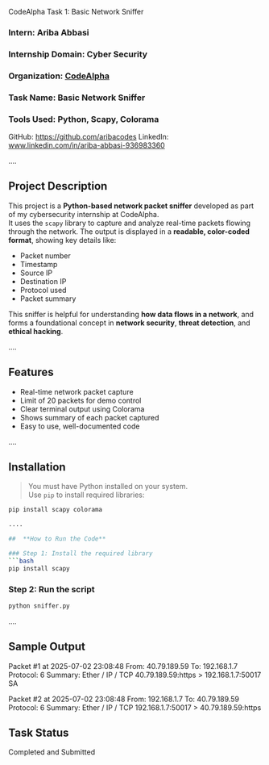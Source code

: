  CodeAlpha Task 1: Basic Network Sniffer

###  Intern: **Ariba Abbasi**
###  Internship Domain: Cyber Security  
###  Organization: [CodeAlpha](https://www.codealpha.tech)  
###  Task Name: Basic Network Sniffer  
###  Tools Used: Python, Scapy, Colorama 
GitHub: https://github.com/aribacodes
LinkedIn: www.linkedin.com/in/ariba-abbasi-936983360

....

##  Project Description

This project is a **Python-based network packet sniffer** developed as part of my cybersecurity internship at CodeAlpha.  
It uses the `scapy` library to capture and analyze real-time packets flowing through the network. The output is displayed in a **readable, color-coded format**, showing key details like:

-  Packet number  
-  Timestamp  
-  Source IP  
-  Destination IP  
-  Protocol used  
-  Packet summary

This sniffer is helpful for understanding **how data flows in a network**, and forms a foundational concept in **network security**, **threat detection**, and **ethical hacking**.

....

##  Features

- Real-time network packet capture
- Limit of 20 packets for demo control
- Clear terminal output using Colorama
- Shows summary of each packet captured
- Easy to use, well-documented code

....

##  Installation

> You must have Python installed on your system.  
> Use `pip` to install required libraries:

```bash
pip install scapy colorama

....

##  **How to Run the Code**

### Step 1: Install the required library
```bash
pip install scapy
```

### Step 2: Run the script
```bash
python sniffer.py
```


....

##  Sample Output

Packet #1 at 2025-07-02 23:08:48
     From: 40.79.189.59
     To:   192.168.1.7
     Protocol: 6
     Summary: Ether / IP / TCP 40.79.189.59:https > 192.168.1.7:50017 SA

 Packet #2 at 2025-07-02 23:08:48
     From: 192.168.1.7
     To:   40.79.189.59
     Protocol: 6
     Summary: Ether / IP / TCP 192.168.1.7:50017 > 40.79.189.59:https 

##  Task Status
Completed and Submitted 


